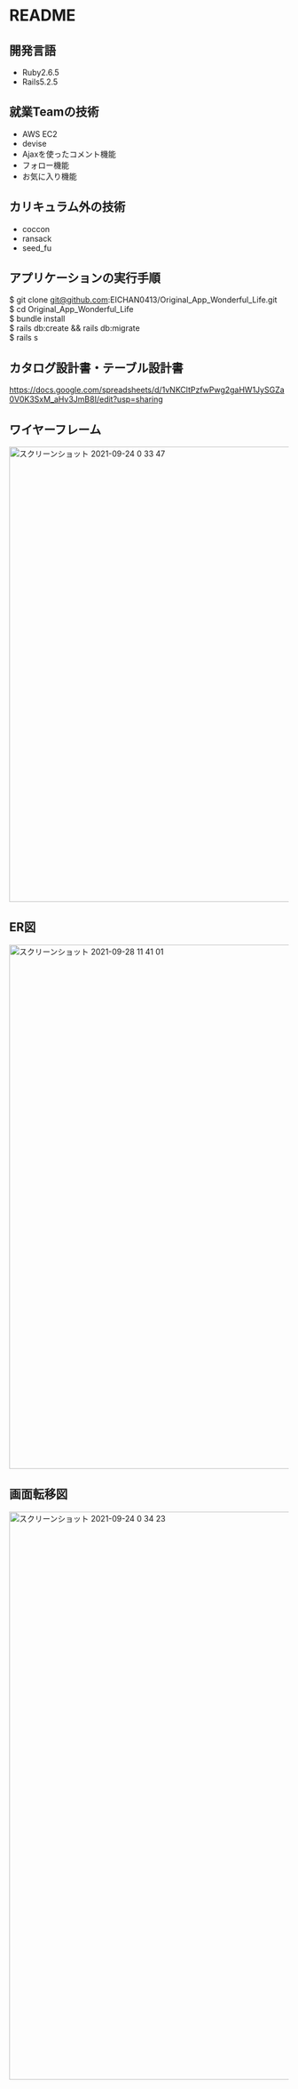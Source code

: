# README 

## 開発言語
- Ruby2.6.5
- Rails5.2.5  
  

## 就業Teamの技術
- AWS EC2
- devise
- Ajaxを使ったコメント機能
- フォロー機能
- お気に入り機能  
  
## カリキュラム外の技術  
- coccon
- ransack
- seed_fu


## アプリケーションの実行手順
$ git clone git@github.com:EICHAN0413/Original_App_Wonderful_Life.git  
$ cd Original_App_Wonderful_Life  
$ bundle install  
$ rails db:create && rails db:migrate  
$ rails s  


## カタログ設計書・テーブル設計書 
https://docs.google.com/spreadsheets/d/1vNKCltPzfwPwg2gaHW1JySGZa0V0K3SxM_aHv3JmB8I/edit?usp=sharing

## ワイヤーフレーム
<img width="819" alt="スクリーンショット 2021-09-24 0 33 47" src="https://user-images.githubusercontent.com/85597833/134538843-9dccb02f-026b-4812-bf41-dae325a35f5c.png">


## ER図
<img width="943" alt="スクリーンショット 2021-09-28 11 41 01" src="https://user-images.githubusercontent.com/85597833/137722332-213cc260-b00d-4675-8bae-4704c43598bb.png">


## 画面転移図
<img width="1022" alt="スクリーンショット 2021-09-24 0 34 23" src="https://user-images.githubusercontent.com/85597833/137723076-5fc00524-8e0d-4088-af68-e903b1656355.png">